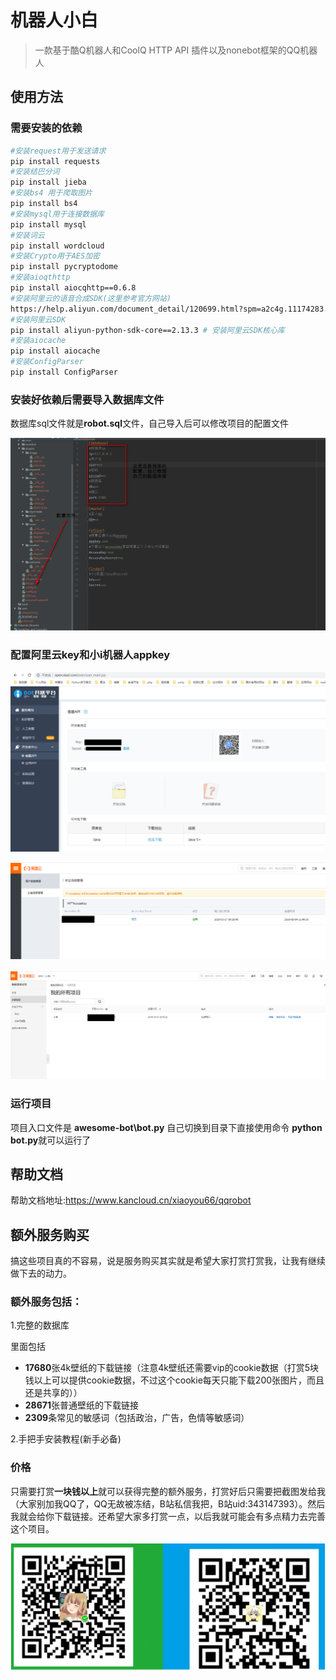 # 机器人小白

> 一款基于酷Q机器人和CoolQ HTTP API 插件以及nonebot框架的QQ机器人



## 使用方法

### 需要安装的依赖

```bash
#安装request用于发送请求
pip install requests
#安装结巴分词
pip install jieba
#安装bs4 用于爬取图片
pip install bs4
#安装mysql用于连接数据库
pip install mysql
#安装词云
pip install wordcloud
#安装Crypto用于AES加密
pip install pycryptodome
#安装aioqthttp
pip install aiocqhttp==0.6.8
#安装阿里云的语音合成SDK(这里参考官方网站)
https://help.aliyun.com/document_detail/120699.html?spm=a2c4g.11174283.6.597.41f97275Vv40BC
#安装阿里云SDK
pip install aliyun-python-sdk-core==2.13.3 # 安装阿里云SDK核心库
#安装aiocache
pip install aiocache
#安装ConfigParser
pip install ConfigParser
```

### 安装好依赖后需要导入数据库文件

数据库sql文件就是**robot.sql**文件，自己导入后可以修改项目的配置文件

![](back\1.png)

### 配置阿里云key和小i机器人appkey

![](./back/2.png)

![](./back/3.png)

![](./back/4.png)

### 运行项目

项目入口文件是 **awesome-bot\bot.py** 自己切换到目录下直接使用命令 **python bot.py**就可以运行了

## 帮助文档

帮助文档地址:https://www.kancloud.cn/xiaoyou66/qqrobot

## 额外服务购买

搞这些项目真的不容易，说是服务购买其实就是希望大家打赏打赏我，让我有继续做下去的动力。

### 额外服务包括：

1.完整的数据库

里面包括

- **17680**张4k壁纸的下载链接（注意4k壁纸还需要vip的cookie数据（打赏5块钱以上可以提供cookie数据，不过这个cookie每天只能下载200张图片，而且还是共享的））
- **28671**张普通壁纸的下载链接
- **2309**条常见的敏感词（包括政治，广告，色情等敏感词）

2.手把手安装教程(新手必备)

### 价格

只需要打赏**一块钱以上**就可以获得完整的额外服务，打赏好后只需要把截图发给我（大家别加我QQ了，QQ无故被冻结，B站私信我把，B站uid:343147393）。然后我就会给你下载链接。还希望大家多打赏一点，以后我就可能会有多点精力去完善这个项目。

![](./back/5.png)



